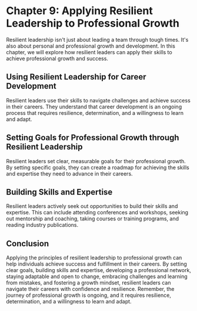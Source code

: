 Chapter 9: Applying Resilient Leadership to Professional Growth
===============================================================

Resilient leadership isn't just about leading a team through tough times. It's also about personal and professional growth and development. In this chapter, we will explore how resilient leaders can apply their skills to achieve professional growth and success.

Using Resilient Leadership for Career Development
-------------------------------------------------

Resilient leaders use their skills to navigate challenges and achieve success in their careers. They understand that career development is an ongoing process that requires resilience, determination, and a willingness to learn and adapt.

Setting Goals for Professional Growth through Resilient Leadership
------------------------------------------------------------------

Resilient leaders set clear, measurable goals for their professional growth. By setting specific goals, they can create a roadmap for achieving the skills and expertise they need to advance in their careers.

Building Skills and Expertise
-----------------------------

Resilient leaders actively seek out opportunities to build their skills and expertise. This can include attending conferences and workshops, seeking out mentorship and coaching, taking courses or training programs, and reading industry publications.

Conclusion
----------

Applying the principles of resilient leadership to professional growth can help individuals achieve success and fulfillment in their careers. By setting clear goals, building skills and expertise, developing a professional network, staying adaptable and open to change, embracing challenges and learning from mistakes, and fostering a growth mindset, resilient leaders can navigate their careers with confidence and resilience. Remember, the journey of professional growth is ongoing, and it requires resilience, determination, and a willingness to learn and adapt.
